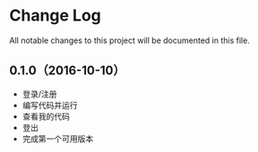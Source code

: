 # Change Log
All notable changes to this project will be documented in this file.

## 0.1.0（2016-10-10）

- 登录/注册
- 编写代码并运行
- 查看我的代码
- 登出
- 完成第一个可用版本
